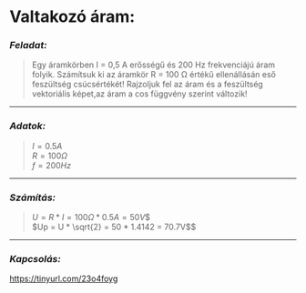 # Valtakozó áram: 

### *Feladat:*   

>Egy áramkörben I = 0,5 A erősségű és 200 Hz frekvenciájú áram folyik. Számítsuk ki az áramkör R = 100 Ω értékű ellenállásán eső feszültség csúcsértékét! 
Rajzoljuk fel az áram és a feszültség vektoriális képet,az áram a cos függvény szerint változik!

----

### *Adatok:*  
>$I = 0.5 A$  
 $R = 100 Ω$   
 $f = 200 Hz$

----

### *Számítás:*     
>$U = R * I = 100Ω * 0.5A = 50V$$  
 $Up = U * \sqrt{2} = 50 * 1.4142 = 70.7V$$   

---

### *Kapcsolás:*  
https://tinyurl.com/23o4foyg  
